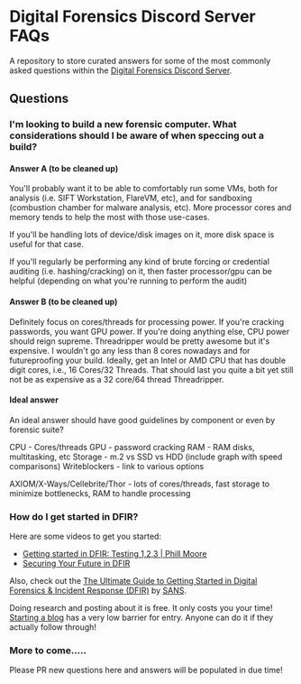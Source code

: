 # Digital Forensics Discord Server FAQs

A repository to store curated answers for some of the most commonly asked questions within the [Digital Forensics Discord Server](https://discord.com/servers/digital-forensics-427876741990711298).

## Questions

### I'm looking to build a new forensic computer. What considerations should I be aware of when speccing out a build?

#### Answer A (to be cleaned up)

You'll probably want it to be able to comfortably run some VMs, both for analysis (i.e. SIFT Workstation, FlareVM, etc), and for sandboxing (combustion chamber for malware analysis, etc).  More processor cores and memory tends to help the most with those use-cases.

If you'll be handling lots of device/disk images on it, more disk space is useful for that case.

If you'll regularly be performing any kind of brute forcing or credential auditing (i.e. hashing/cracking) on it, then faster processor/gpu can be helpful (depending on what you're running to perform the audit)

#### Answer B (to be cleaned up)

Definitely focus on cores/threads for processing power. If you're cracking passwords, you want GPU power. If you're doing anything else, CPU power should reign supreme. Threadripper would be pretty awesome but it's expensive. I wouldn't go any less than 8 cores nowadays and for futureproofing your build. Ideally, get an Intel or AMD CPU that has double digit cores, i.e., 16 Cores/32 Threads. That should last you quite a bit yet still not be as expensive as a 32 core/64 thread Threadripper.

#### Ideal answer

An ideal answer should have good guidelines by component or even by forensic suite?

CPU - Cores/threads
GPU - password cracking
RAM - RAM disks, multitasking, etc
Storage - m.2 vs SSD vs HDD (include graph with speed comparisons)
Writeblockers - link to various options

AXIOM/X-Ways/Cellebrite/Thor - lots of cores/threads, fast storage to minimize bottlenecks, RAM to handle processing

### How do I get started in DFIR?

Here are some videos to get you started:

* [Getting started in DFIR: Testing 1,2,3 | Phill Moore](https://youtu.be/-IUJnDs6rbE)
* [Securing Your Future in DFIR](https://www.youtube.com/watch?v=H-735uP9nFg)

Also, check out the [The Ultimate Guide to Getting Started in Digital Forensics & Incident Response (DFIR)](https://www.sans.org/white-papers/ultimate-guide-getting-started-digital-forensics-incident-response/) by [SANS](https://www.sans.org/). 

Doing research and posting about it is free. It only costs you your time! [Starting a blog](https://thisweekin4n6.com/starting-a-blog/) has a very low barrier for entry. Anyone can do it if they actually follow through!

### More to come.....

Please PR new questions here and answers will be populated in due time!

